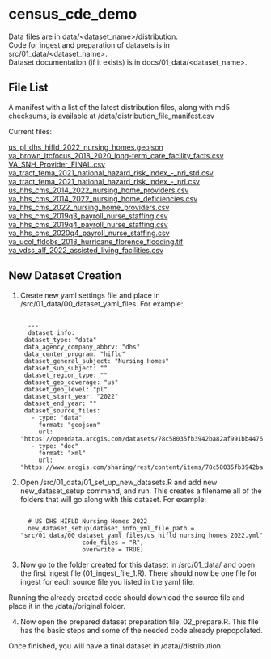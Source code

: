 
<!-- README.md is generated from README.Rmd. Please edit that file -->

# census_cde_demo

Data files are in data/<dataset_name>/distribution.<br /> Code for
ingest and preparation of datasets is in
src/01_data/<dataset_name>.<br /> Dataset documentation (if it exists)
is in docs/01_data/<dataset_name>.<br />

## File List

A manifest with a list of the latest distribution files, along with md5
checksums, is available at /data/distribution_file_manifest.csv

Current files:<br />

[us_pl_dhs_hifld_2022_nursing_homes.geojson](data/us_pl_dhs_hifld_2022_nursing_homes/distribution/us_pl_dhs_hifld_2022_nursing_homes.geojson)<br />[va_brown_ltcfocus_2018_2020_long-term_care_facility_facts.csv](data/va_brown_ltcfocus_2018_2020_long-term_care_facility_facts/distribution/va_brown_ltcfocus_2018_2020_long-term_care_facility_facts.csv)<br />[VA_SNH_Provider_FINAL.csv](data/va_brown_ltcfocus_2018_2020_long-term_care_facility_facts/distribution/VA_SNH_Provider_FINAL.csv)<br />[va_tract_fema_2021_national_hazard_risk_index\_-\_nri_std.csv](data/va_fema_2021_national_hazard_risk_index_-_nri/distribution/va_tract_fema_2021_national_hazard_risk_index_-_nri_std.csv)<br />[va_tract_fema_2021_national_hazard_risk_index\_-\_nri.csv](data/va_fema_2021_national_hazard_risk_index_-_nri/distribution/va_tract_fema_2021_national_hazard_risk_index_-_nri.csv)<br />[us_hhs_cms_2014_2022_nursing_home_providers.csv](data/va_hhs_cms_2014_2022_nursing_home_health_fire_deficiencies/distribution/us_hhs_cms_2014_2022_nursing_home_providers.csv)<br />[va_hhs_cms_2014_2022_nursing_home_deficiencies.csv](data/va_hhs_cms_2014_2022_nursing_home_health_fire_deficiencies/distribution/va_hhs_cms_2014_2022_nursing_home_deficiencies.csv)<br />[va_hhs_cms_2022_nursing_home_providers.csv](data/va_hhs_cms_2014_2022_nursing_home_health_fire_deficiencies/distribution/va_hhs_cms_2022_nursing_home_providers.csv)<br />[va_hhs_cms_2019q3_payroll_nurse_staffing.csv](data/va_hhs_cms_2019q3_payroll_nurse_staffing/distribution/va_hhs_cms_2019q3_payroll_nurse_staffing.csv)<br />[va_hhs_cms_2019q4_payroll_nurse_staffing.csv](data/va_hhs_cms_2019q4_payroll_nurse_staffing/distribution/va_hhs_cms_2019q4_payroll_nurse_staffing.csv)<br />[va_hhs_cms_2020q4_payroll_nurse_staffing.csv](data/va_hhs_cms_2020q4_payroll_nurse_staffing/distribution/va_hhs_cms_2020q4_payroll_nurse_staffing.csv)<br />[va_ucol_fldobs_2018_hurricane_florence_flooding.tif](data/va_ucol_fldobs_2018_hurricane_florence_flooding/distribution/va_ucol_fldobs_2018_hurricane_florence_flooding.tif)<br />[va_vdss_alf_2022_assisted_living_facilities.csv](data/va_vdss_alf_2022_assisted_living_facilities/distribution/va_vdss_alf_2022_assisted_living_facilities.csv)<br />

## New Dataset Creation

1.  Create new yaml settings file and place in
    /src/01_data/00_dataset_yaml_files. For example:
    <pre><code>
      ---
      dataset_info:
     dataset_type: "data"             
     data_agency_company_abbrv: "dhs"
     data_center_program: "hifld"
     dataset_general_subject: "Nursing Homes"
     dataset_sub_subject: ""
     dataset_region_type: ""
     dataset_geo_coverage: "us"
     dataset_geo_level: "pl"         
     dataset_start_year: "2022"
     dataset_end_year: ""
     dataset_source_files:
       - type: "data"    
         format: "geojson"
         url: "https://opendata.arcgis.com/datasets/78c58035fb3942ba82af991bb4476f13_0.geojson"
       - type: "doc"
         format: "xml"
         url: "https://www.arcgis.com/sharing/rest/content/items/78c58035fb3942ba82af991bb4476f13/info/metadata/metadata.xml"
    </code></pre>
2.  Open /src/01_data/01_set_up_new_datasets.R and add new
    new_dataset_setup command, and run. This creates a filename all of
    the folders that will go along with this dataset. For example:
    <pre><code>
      # US DHS HIFLD Nursing Homes 2022
      new_dataset_setup(dataset_info_yml_file_path = "src/01_data/00_dataset_yaml_files/us_hifld_nursing_homes_2022.yml",
                     code_files = "R",
                     overwrite = TRUE)
    </code></pre>
3.  Now go to the folder created for this dataset in
    /src/01_data/<name of new dataset> and open the first ingest file
    (01_ingest_file_1.R). There should now be one file for ingest for
    each source file you listed in the yaml file.

Running the already created code should download the source file and
place it in the /data/<name of new dataset>/original folder.

4.  Now open the prepared dataset preparation file, 02_prepare.R. This
    file has the basic steps and some of the needed code already
    prepopolated.

Once finished, you will have a final dataset in
/data/<name of new dataset>/distribution.
